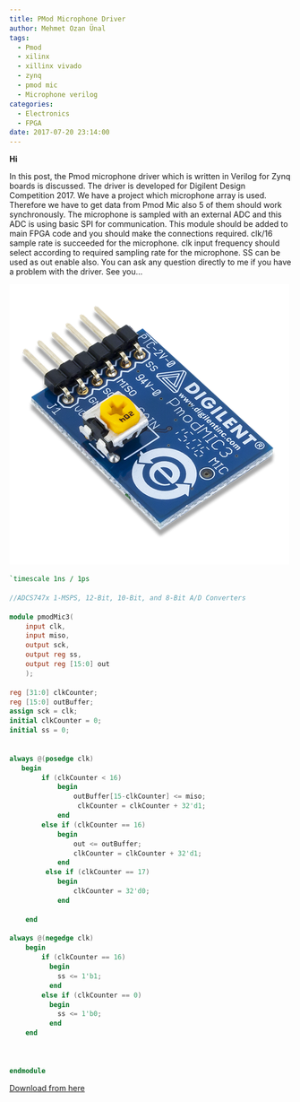 ```yaml
---
title: PMod Microphone Driver
author: Mehmet Ozan Ünal
tags:
  - Pmod
  - xilinx
  - xillinx vivado
  - zynq
  - pmod mic
  - Microphone verilog
categories:
  - Electronics
  - FPGA
date: 2017-07-20 23:14:00
---
```


**Hi**

In this post, the Pmod microphone driver which is written in Verilog for Zynq
boards is discussed. The driver is developed for Digilent Design
Competition 2017. We have a project which microphone array is used. Therefore we
have to get data from Pmod Mic also 5 of them should work synchronously. The
microphone is sampled with an external ADC and this ADC is using basic SPI for
communication. This module should be added to main FPGA code and you should make
the connections required. clk/16 sample rate is succeeded for the microphone.
clk input frequency should select according to required sampling rate for the
microphone. SS can be used as out enable also. You can ask any question directly
to me if you have a problem with the driver. See you...

![pmod mic](pasted-0.png)

```verilog
`timescale 1ns / 1ps

//ADCS747x 1-MSPS, 12-Bit, 10-Bit, and 8-Bit A/D Converters

module pmodMic3(
    input clk,
    input miso,
    output sck,
    output reg ss,
    output reg [15:0] out
    );

reg [31:0] clkCounter;
reg [15:0] outBuffer;
assign sck = clk;
initial clkCounter = 0;
initial ss = 0;


always @(posedge clk)
   begin
        if (clkCounter < 16)
            begin
                outBuffer[15-clkCounter] <= miso;
                 clkCounter = clkCounter + 32'd1;
            end
        else if (clkCounter == 16)
            begin
                out <= outBuffer;
                clkCounter = clkCounter + 32'd1;
            end
         else if (clkCounter == 17)
            begin
                clkCounter = 32'd0;
            end

    end

always @(negedge clk)
    begin
        if (clkCounter == 16)
          begin
            ss <= 1'b1;
          end
        else if (clkCounter == 0)
          begin
            ss <= 1'b0;
          end
    end



endmodule
```

[Download from here](https://github.com/mozanunal/PmodMIC3_Driver)
